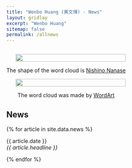 ```yaml
---
title: "Wenbo Huang (黄文博) - News"
layout: gridlay
excerpt: "Wenbo Huang"
sitemap: false
permalink: /allnews
---
```

<div class="col-sm-4" align="right" style="display:table-cell; vertical-align:middle; text-align:center">

  <ul style="overflow: hidden">
  <a href ="https://wenbohuang1002.github.io"> <img align="right" src="{{ site.url }}{{ site.baseurl }}/images/NewsCloud.png" class="img-responsive" width="100%" /></a>
  </ul>
  The shape of the word cloud is <a href ="https://nishinonanase.com"> Nishino Nanase </a><br>
  <ul style="overflow: hidden">
  <a href ="https://wenbohuang1002.github.io"> <img align="right" src="{{ site.url }}{{ site.baseurl }}/images/ActivityR.png" class="img-responsive" width="100%" /></a>
  </ul>
  The word cloud was made by <a href ="https://wordart.com/"> WordArt </a>
</div>


<div class="col-sm-8">

## News

{% for article in site.data.news %}
<p>{{ article.date }} <br>
<em>{{ article.headline }}</em></p>
{% endfor %}

</div>